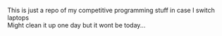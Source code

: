 This is just a repo of my competitive programming stuff in case I switch laptops  
Might clean it up one day but it wont be today...
